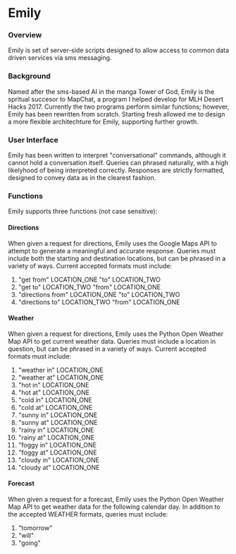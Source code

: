 # Emily

### Overview
Emily is set of server-side scripts designed to allow access to common data driven services via sms messaging.

### Background
Named after the sms-based AI in the manga Tower of God, Emily is the spritual succesor to MapChat, a program I helped develop for MLH Desert Hacks 2017. Currently the two programs perform similar functions; however, Emily has been rewritten from scratch. Starting fresh allowed me to design a more flexible architechture for Emily, supporting further growth.

### User Interface
Emily has been written to interpret "conversational" commands, although it cannot hold a conversation itself. Queries can phrased naturally, with a high likelyhood of being interpreted correctly. Responses are strictly formatted, designed to convey data as in the clearest fashion.


### Functions
Emily supports three functions (not case sensitive):

#### Directions
When given a request for directions, Emily uses the Google Maps API to attempt to generate a meaningful and accurate response. Queries must include both the starting and destination locations, but can be phrased in a variety of ways. Current accepted formats must include:
1. "get from" LOCATION_ONE "to" LOCATION_TWO
2. "get to" LOCATION_TWO "from" LOCATION_ONE
3. "directions from" LOCATION_ONE "to" LOCATION_TWO
4. "directions to" LOCATION_TWO "from" LOCATION_ONE

#### Weather
When given a request for directions, Emily uses the Python Open Weather Map API to get current weather data. Queries must include a location in question, but can be phrased in a variety of ways. Current accepted formats must include:
1. "weather in" LOCATION_ONE
2. "weather at" LOCATION_ONE
3. "hot in" LOCATION_ONE
4. "hot at" LOCATION_ONE
5. "cold in" LOCATION_ONE
6. "cold at" LOCATION_ONE
7. "sunny in" LOCATION_ONE
8. "sunny at" LOCATION_ONE
9. "rainy in" LOCATION_ONE
10. "rainy at" LOCATION_ONE
11. "foggy in" LOCATION_ONE
12. "foggy at" LOCATION_ONE
13. "cloudy in" LOCATION_ONE
14. "cloudy at" LOCATION_ONE

#### Forecast
When given a request for a forecast, Emily uses the Python Open Weather Map API to get weather data for the following calendar day. In addition to the accepted WEATHER formats, queries must include:
1. "tomorrow"
2. "will"
3. "going"
